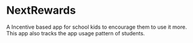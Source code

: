 # NextRewards

A Incentive based app for school kids to encourage them to use it more. This app also tracks the app usage pattern of students.
